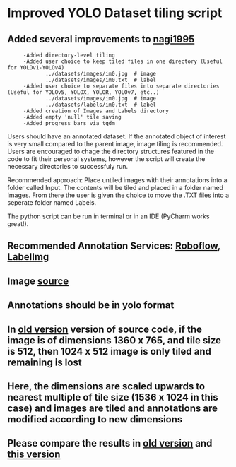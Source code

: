 # Improved YOLO Dataset tiling script

## Added several improvements to [nagi1995](https://github.com/nagi1995/yolo-tiling)

         -Added directory-level tiling
         -Added user choice to keep tiled files in one directory (Useful for YOLOv1-YOLOv4)
                ../datasets/images/im0.jpg  # image
                ../datasets/images/im0.txt  # label
         -Added user choice to separate files into separate directories (Useful for YOLOv5, YOLOX, YOLOR, YOLOv7, etc..)
                ../datasets/images/im0.jpg  # image
                ../datasets/labels/im0.txt  # label
         -Added creation of Images and Labels directory
         -Added empty 'null' tile saving
         -Added progress bars via tqdm


  

Users should have an annotated dataset. If the annotated object of interest is very small compared to the parent image, image tiling is recommended. 
Users are encouraged to chage the directory structures featured in the code to fit their personal systems, however the script will create the necessary directories to successfuly run.

Recommended approach: Place untiled images with their annotations into a folder called Input. The contents will be tiled and placed in a folder named Images. From there the user is given the choice to move the .TXT files into a seperate folder named Labels. 

The python script can be run in terminal or in an IDE (PyCharm works great!). 

## Recommended Annotation Services: [Roboflow](https://roboflow.com/), [LabelImg](https://github.com/heartexlabs/labelImg)


## Image [source](https://github.com/VisDrone/VisDrone-Dataset)
## Annotations should be in yolo format
## In [old version](https://github.com/slanj/yolo-tiling) version of source code, if the image is of dimensions 1360 x 765, and tile size is 512, then 1024 x 512 image is only tiled and remaining is lost
## Here, the dimensions are scaled upwards to nearest multiple of tile size (1536 x 1024 in this case) and images are tiled and annotations are modified according to new dimensions
## Please compare the results in [old version](https://github.com/nagi1995/yolo-tiling/tree/main/old_version) and [this version](https://github.com/nagi1995/yolo-tiling/tree/main/this_version)


